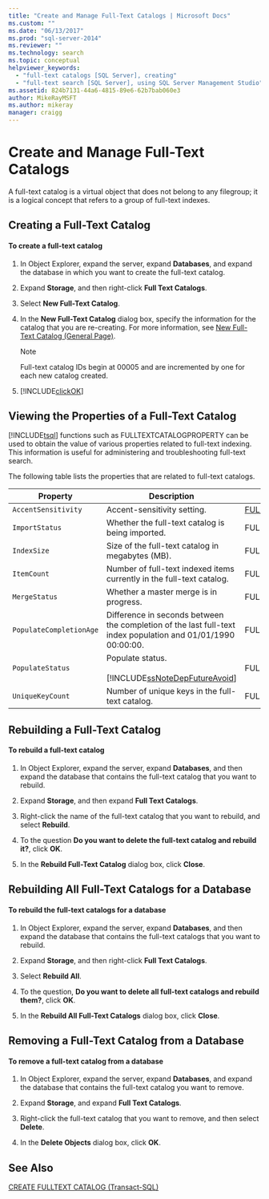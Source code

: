 ```yaml
---
title: "Create and Manage Full-Text Catalogs | Microsoft Docs"
ms.custom: ""
ms.date: "06/13/2017"
ms.prod: "sql-server-2014"
ms.reviewer: ""
ms.technology: search
ms.topic: conceptual
helpviewer_keywords: 
  - "full-text catalogs [SQL Server], creating"
  - "full-text search [SQL Server], using SQL Server Management Studio"
ms.assetid: 824b7131-44a6-4815-89e6-62b7bab060e3
author: MikeRayMSFT
ms.author: mikeray
manager: craigg
---
```

# Create and Manage Full-Text Catalogs
  A full-text catalog is a virtual object that does not belong to any filegroup; it is a logical concept that refers to a group of full-text indexes.  
  
##  <a name="creating"></a> Creating a Full-Text Catalog  
  
#### To create a full-text catalog  
  
1.  In Object Explorer, expand the server, expand **Databases**, and expand the database in which you want to create the full-text catalog.  
  
2.  Expand **Storage**, and then right-click **Full Text Catalogs**.  
  
3.  Select **New Full-Text Catalog**.  
  
4.  In the **New Full-Text Catalog** dialog box, specify the information for the catalog that you are re-creating. For more information, see [New Full-Text Catalog &#40;General Page&#41;](../../integration-services/general-page-of-integration-services-designers-options.md).  
  
    > [!NOTE]  
    >  Full-text catalog IDs begin at 00005 and are incremented by one for each new catalog created.  
  
5.  [!INCLUDE[clickOK](../../includes/clickok-md.md)]  
  
  
  
##  <a name="props"></a> Viewing the Properties of a Full-Text Catalog  
 [!INCLUDE[tsql](../../includes/tsql-md.md)] functions such as FULLTEXTCATALOGPROPERTY can be used to obtain the value of various properties related to full-text indexing. This information is useful for administering and troubleshooting full-text search.  
  
 The following table lists the properties that are related to full-text catalogs.  
  
|Property|Description|Function|  
|--------------|-----------------|--------------|  
|`AccentSensitivity`|Accent-sensitivity setting.|[FULLTEXTCATALOGPROPERTY](/sql/t-sql/functions/fulltextcatalogproperty-transact-sql)|  
|`ImportStatus`|Whether the full-text catalog is being imported.|FULLTEXTCATALOGPROPERTY|  
|`IndexSize`|Size of the full-text catalog in megabytes (MB).|FULLTEXTCATALOGPROPERTY|  
|`ItemCount`|Number of full-text indexed items currently in the full-text catalog.|FULLTEXTCATALOGPROPERTY|  
|`MergeStatus`|Whether a master merge is in progress.|FULLTEXTCATALOGPROPERTY|  
|`PopulateCompletionAge`|Difference in seconds between the completion of the last full-text index population and 01/01/1990 00:00:00.|FULLTEXTCATALOGPROPERTY|  
|`PopulateStatus`|Populate status.<br /><br /> [!INCLUDE[ssNoteDepFutureAvoid](../../includes/ssnotedepfutureavoid-md.md)]|FULLTEXTCATALOGPROPERTY|  
|`UniqueKeyCount`|Number of unique keys in the full-text catalog.|FULLTEXTCATALOGPROPERTY|  
  
  
  
##  <a name="rebuildone"></a> Rebuilding a Full-Text Catalog  
  
#### To rebuild a full-text catalog  
  
1.  In Object Explorer, expand the server, expand **Databases**, and then expand the database that contains the full-text catalog that you want to rebuild.  
  
2.  Expand **Storage**, and then expand **Full Text Catalogs**.  
  
3.  Right-click the name of the full-text catalog that you want to rebuild, and select **Rebuild**.  
  
4.  To the question **Do you want to delete the full-text catalog and rebuild it?**, click **OK**.  
  
5.  In the **Rebuild Full-Text Catalog** dialog box, click **Close**.  
  
  
  
##  <a name="rebuildall"></a> Rebuilding All Full-Text Catalogs for a Database  
  
#### To rebuild the full-text catalogs for a database  
  
1.  In Object Explorer, expand the server, expand **Databases**, and then expand the database that contains the full-text catalogs that you want to rebuild.  
  
2.  Expand **Storage**, and then right-click **Full Text Catalogs**.  
  
3.  Select **Rebuild All**.  
  
4.  To the question, **Do you want to delete all full-text catalogs and rebuild them?**, click **OK**.  
  
5.  In the **Rebuild All Full-Text Catalogs** dialog box, click **Close**.  
  
  
  
##  <a name="removing"></a> Removing a Full-Text Catalog from a Database  
  
#### To remove a full-text catalog from a database  
  
1.  In Object Explorer, expand the server, expand **Databases**, and expand the database that contains the full-text catalog you want to remove.  
  
2.  Expand **Storage**, and expand **Full Text Catalogs**.  
  
3.  Right-click the full-text catalog that you want to remove, and then select **Delete**.  
  
4.  In the **Delete Objects** dialog box, click **OK**.  
  
  
  
## See Also  
 [CREATE FULLTEXT CATALOG &#40;Transact-SQL&#41;](/sql/t-sql/statements/create-fulltext-catalog-transact-sql)  
  
  
